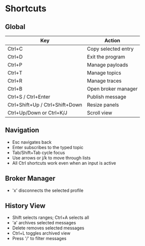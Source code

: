 # Shortcuts

## Global

| Key | Action |
| --- | ------ |
| Ctrl+C | Copy selected entry |
| Ctrl+D | Exit the program |
| Ctrl+P | Manage payloads |
| Ctrl+T | Manage topics |
| Ctrl+R | Manage traces |
| Ctrl+B | Open broker manager |
| Ctrl+S / Ctrl+Enter | Publish message |
| Ctrl+Shift+Up / Ctrl+Shift+Down | Resize panels |
| Ctrl+Up/Down or Ctrl+K/J | Scroll view |

## Navigation

- Esc navigates back
- Enter subscribes to the typed topic
- Tab/Shift+Tab cycle focus
- Use arrows or j/k to move through lists
- All Ctrl shortcuts work even when an input is active

## Broker Manager

- 'x' disconnects the selected profile

## History View

- Shift selects ranges; Ctrl+A selects all
- 'a' archives selected messages
- Delete removes selected messages
- Ctrl+L toggles archived view
- Press '/' to filter messages
